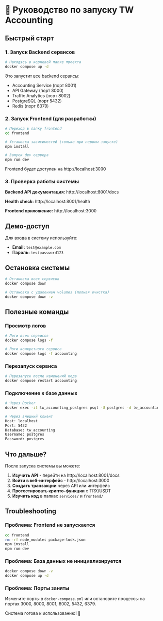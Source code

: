 # 🚀 Руководство по запуску TW Accounting

## Быстрый старт

### 1. Запуск Backend сервисов
```bash
# Находясь в корневой папке проекта
docker compose up -d
```

Это запустит все backend сервисы:
- Accounting Service (порт 8001)
- API Gateway (порт 8000) 
- Traffic Analytics (порт 8002)
- PostgreSQL (порт 5432)
- Redis (порт 6379)

### 2. Запуск Frontend (для разработки)
```bash
# Переход в папку frontend
cd frontend

# Установка зависимостей (только при первом запуске)
npm install

# Запуск dev сервера
npm run dev
```

Frontend будет доступен на http://localhost:3000

### 3. Проверка работы системы

**Backend API документация:**
http://localhost:8001/docs

**Health check:**
http://localhost:8001/health

**Frontend приложение:**
http://localhost:3000

## Демо-доступ

Для входа в систему используйте:
- **Email:** `test@example.com`
- **Пароль:** `testpassword123`

## Остановка системы

```bash
# Остановка всех сервисов
docker compose down

# Остановка с удалением volumes (полная очистка)
docker compose down -v
```

## Полезные команды

### Просмотр логов
```bash
# Логи всех сервисов
docker compose logs -f

# Логи конкретного сервиса
docker compose logs -f accounting
```

### Перезапуск сервиса
```bash
# Перезапуск после изменений кода
docker compose restart accounting
```

### Подключение к базе данных
```bash
# Через Docker
docker exec -it tw_accounting_postgres psql -U postgres -d tw_accounting

# Через внешний клиент
Host: localhost
Port: 5432
Database: tw_accounting
Username: postgres
Password: postgres
```

## Что дальше?

После запуска системы вы можете:

1. **Изучить API** - перейти на http://localhost:8001/docs
2. **Войти в веб-интерфейс** - http://localhost:3000
3. **Создать транзакции** через API или интерфейс
4. **Протестировать крипто-функции** с TRX/USDT
5. **Изучить код** в папках `services/` и `frontend/`

## Troubleshooting

### Проблема: Frontend не запускается
```bash
cd frontend
rm -rf node_modules package-lock.json
npm install
npm run dev
```

### Проблема: База данных не инициализируется  
```bash
docker compose down -v
docker compose up -d
```

### Проблема: Порты заняты
Измените порты в `docker-compose.yml` или остановите процессы на портах 3000, 8000, 8001, 8002, 5432, 6379.

Система готова к использованию! 🎉
